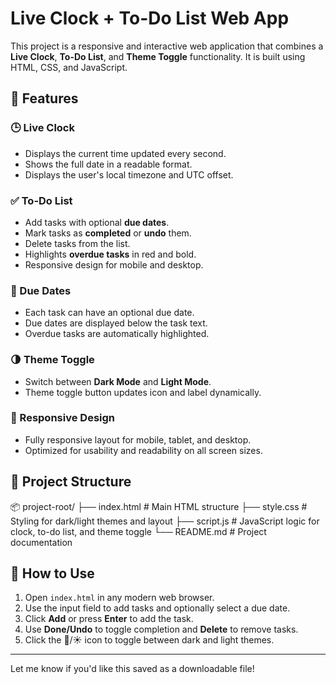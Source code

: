 # Live Clock + To-Do List Web App

This project is a responsive and interactive web application that combines a **Live Clock**, **To-Do List**, and **Theme Toggle** functionality. It is built using HTML, CSS, and JavaScript.

## 🚀 Features

### 🕒 Live Clock
- Displays the current time updated every second.
- Shows the full date in a readable format.
- Displays the user's local timezone and UTC offset.

### ✅ To-Do List
- Add tasks with optional **due dates**.
- Mark tasks as **completed** or **undo** them.
- Delete tasks from the list.
- Highlights **overdue tasks** in red and bold.
- Responsive design for mobile and desktop.

### 📅 Due Dates
- Each task can have an optional due date.
- Due dates are displayed below the task text.
- Overdue tasks are automatically highlighted.

### 🌗 Theme Toggle
- Switch between **Dark Mode** and **Light Mode**.
- Theme toggle button updates icon and label dynamically.

### 📱 Responsive Design
- Fully responsive layout for mobile, tablet, and desktop.
- Optimized for usability and readability on all screen sizes.

## 📁 Project Structure

📦 project-root/
├── index.html # Main HTML structure
├── style.css # Styling for dark/light themes and layout
├── script.js # JavaScript logic for clock, to-do list, and theme toggle
└── README.md # Project documentation

## 🧪 How to Use

1. Open `index.html` in any modern web browser.
2. Use the input field to add tasks and optionally select a due date.
3. Click **Add** or press **Enter** to add the task.
4. Use **Done/Undo** to toggle completion and **Delete** to remove tasks.
5. Click the 🌙/☀️ icon to toggle between dark and light themes.

---

Let me know if you'd like this saved as a downloadable file!
